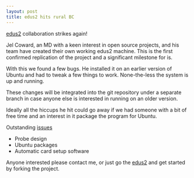 ```yaml
---
layout: post
title: edus2 hits rural BC
---
```


[edus2](http://www.edus2.com) collaboration strikes again!

Jel Coward, an MD with a keen interest in open source projects, and his team have created their own working edus2 machine.  This is the first confirmed replication of the project and a significant milestone for is.

With this we found a few bugs.  He installed it on an earlier version of Ubuntu and had to tweak a few things to work.  None-the-less the system is up and running.

These changes will be integrated into the git repository under a separate branch in case anyone else is interested in running on an older version.

Ideally all the hiccups he hit could go away if we had someone with a bit of free time and an interest in it package the program for Ubuntu.

Outstanding [issues](https://github.com/asclepius/edus2/issues)

* Probe design
* Ubuntu packages
* Automatic card setup software

Anyone interested please contact me, or just go the [edus2](http://www.edus2.com) and get started by forking the project.

